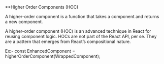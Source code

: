 **Higher Order Components (HOC)

A higher-order component is a function that takes a component and returns a new component.

A higher-order component (HOC) is an advanced technique in React for reusing component logic. HOCs are not part of the React API, per se. They are a pattern that emerges from React’s compositional nature.

Ex:- const EnhancedComponent = higherOrderComponent(WrappedComponent);

